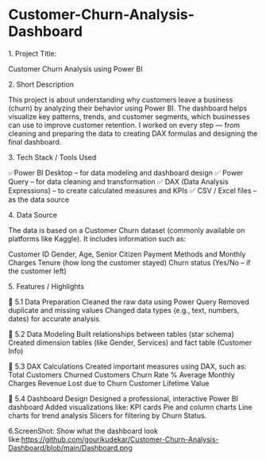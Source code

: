 # Customer-Churn-Analysis-Dashboard


1️. Project Title:

Customer Churn Analysis using Power BI


2️. Short Description

This project is about understanding why customers leave a business (churn) by analyzing their behavior using Power BI.
The dashboard helps visualize key patterns, trends, and customer segments, which businesses can use to improve customer retention.
I worked on every step — from cleaning and preparing the data to creating DAX formulas and designing the final dashboard.


3️. Tech Stack / Tools Used

✅Power BI Desktop – for data modeling and dashboard design
✅ Power Query – for data cleaning and transformation
✅ DAX (Data Analysis Expressions) – to create calculated measures and KPIs
✅ CSV / Excel files – as the data source


4️. Data Source

The data is based on a Customer Churn dataset (commonly available on platforms like Kaggle).
It includes information such as:

Customer ID
Gender, Age, Senior Citizen
Payment Methods and Monthly Charges
Tenure (how long the customer stayed)
Churn status (Yes/No – if the customer left)

5️. Features / Highlights

🔹 5.1 Data Preparation
Cleaned the raw data using Power Query
Removed duplicate and missing values
Changed data types (e.g., text, numbers, dates) for accurate analysis

🔹 5.2 Data Modeling
Built relationships between tables (star schema)
Created dimension tables (like Gender, Services) and fact table (Customer Info)

🔹 5.3 DAX Calculations
Created important measures using DAX, such as:
Total Customers
Churned Customers
Churn Rate %
Average Monthly Charges
Revenue Lost due to Churn
Customer Lifetime Value

🔹 5.4 Dashboard Design
Designed a professional, interactive Power BI dashboard
Added visualizations like:
KPI cards
Pie and column charts
Line charts for trend analysis
Slicers for filtering by Churn Status.

6.ScreenShot:
Show what the dashboard look like:https://github.com/gourikudekar/Customer-Churn-Analysis-Dashboard/blob/main/Dashboard.png
